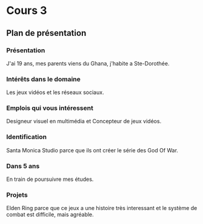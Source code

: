 # Cours 3
## Plan de présentation

### Présentation
J'ai 19 ans, mes parents viens du Ghana, j'habite a Ste-Dorothée. 

### Intérêts dans le domaine
Les jeux vidéos et les réseaux sociaux. 

### Emplois qui vous intéressent
Designeur visuel en multimédia et Concepteur de jeux vidéos.

### Identification
Santa Monica Studio parce que ils ont créer le série des God Of War. 

### Dans 5 ans
En train de poursuivre mes études.

### Projets
Elden Ring parce que ce jeux a une histoire très interessant et le système de combat est difficile, mais agréable. 
